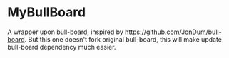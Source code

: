 # MyBullBoard
A wrapper upon bull-board, inspired by https://github.com/JonDum/bull-board.
But this one doesn't fork original bull-board, this will make update bull-board dependency much easier.
